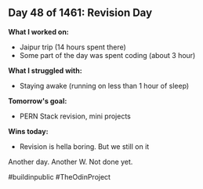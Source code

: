 ## Day 48 of 1461: Revision Day 

**What I worked on:**
- Jaipur trip (14 hours spent there)
- Some part of the day was spent coding (about 3 hour)

**What I struggled with:**
- Staying awake (running on less than 1 hour of sleep)

**Tomorrow's goal:**
- PERN Stack revision, mini projects

**Wins today:**
- Revision is hella boring. But we still on it

Another day. Another W. Not done yet.

#buildinpublic #TheOdinProject
